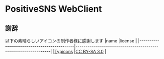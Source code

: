 # PositiveSNS WebClient

## 謝辞
以下の素晴らしいアイコンの制作者様に感謝します
|name                                         |license                                                          |
|---------------------------------------------|-----------------------------------------------------------------|
|[Typicons](https://www.s-ings.com/typicons/) |[CC BY-SA 3.0](https://creativecommons.org/licenses/by-sa/3.0/#) |